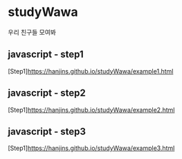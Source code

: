 # studyWawa
우리 친구들 모여봐
## javascript - step1
[Step1]<https://hanjins.github.io/studyWawa/example1.html>

## javascript - step2
[Step1]<https://hanjins.github.io/studyWawa/example2.html>

## javascript - step3
[Step1]<https://hanjins.github.io/studyWawa/example3.html>
